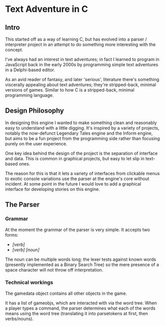 # Text Adventure in C

## Intro

This started off as a way of learning C, but has evolved into a parser / interpreter project in an attempt to do something more interesting with the concept.

I've always had an interest in text adventures; in fact I learned to program in JavaScript back in the early 2000s by programming simple text adventures in a Delphi-based editor.

As an avid reader of fantasy, and later 'serious', literature there's something viscerally appealing about text adventures; they're stripped-back, minimal versions of games. Similar to how C is a stripped-back, minimal programming language.

## Design Philosophy

In designing this engine I wanted to make something clean and reasonably easy to understand with a little digging. It's inspired by a variety of projects, notably the now-defunct Legendary Tales engine and the Inform engine, but aims to be a fun project from the programming side rather than focusing purely on the user experience.

One key idea behind the design of the project is the separation of interface and data. This is common in graphical projects, but easy to let slip in text-based ones.

The reason for this is that it lets a variety of interfaces from clickable menus to exotic console variations use the parser at the engine's core without incident. At some point in the future I would love to add a graphical interface for developing stories on this engine.

## The Parser

### Grammar

At the moment the grammar of the parser is very simple. It accepts two forms:

* *[verb]*
* *[verb] [noun]*

The noun can be multiple words long; the lexer tests against known words (presently implemented as a Binary Search Tree) so the mere presence of a space character will not throw off interpretation.

### Technical workings

The gamedata object contains all other objects in the game.

It has a list of gameobjs, which are interacted with via the word tree. When a player types a command, the parser determines what each of the words means using the word tree (translating it into parsetokens at first, then verbs/nouns).
